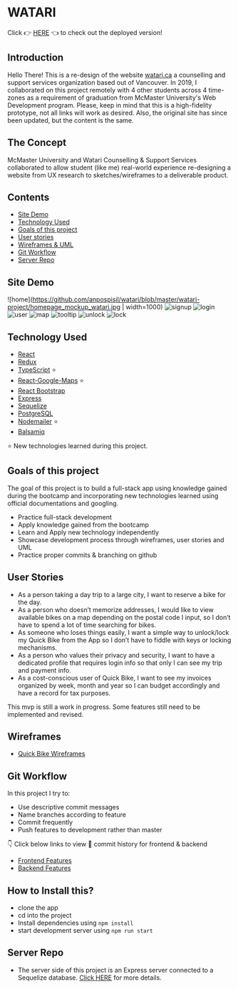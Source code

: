 # WATARI

Click :point_right: [HERE](https://watari-redesign.netlify.app/index.html) :point_left: to check out the deployed version!

## Introduction

Hello There! This is a re-design of the website [watari.ca](https://www.watari.ca/) a counselling and support services organization based out of Vancouver. In 2019, I collaborated on this project remotely with 4 other students across 4 time-zones as a requirement of graduation from McMaster University's Web Development program. Please, keep in mind that this is a high-fidelity prototype, not all links will work as desired. Also, the original site has since been updated, but the content is the same.

## The Concept

McMaster University and Watari Counselling & Support Services collaborated to allow student (like me) real-world experience re-designing a website from UX research to sketches/wireframes to a deliverable product.

## Contents

- [Site Demo](https://github.com/anpospisil/quick-bike-client#App-Demo)
- [Technology Used](https://github.com/anpospisil/quick-bike-client#technology-used)
- [Goals of this project](https://github.com/anpospisil/quick-bike-client#goals-of-this-project)
- [User stories](https://github.com/anpospisil/quick-bike-client#user-stories)
- [Wireframes & UML](https://github.com/anpospisil/quick-bike-client#wireframes-and-uml)
- [Git Workflow](https://github.com/anpospisil/quick-bike-client#git-workflow)
- [Server Repo](https://github.com/anpospisil/quick-bike-server)

## Site Demo

![home](https://github.com/anpospisil/watari/blob/master/watari-project/homepage_mockup_watari.jpg | width=1000)
![signup](https://github.com/anpospisil/quick-bike-client/blob/development/attachments/signup.png)
![login](https://github.com/anpospisil/quick-bike-client/blob/development/attachments/login.png)
![user](https://github.com/anpospisil/quick-bike-client/blob/development/attachments/user-profile.png)
![map](https://github.com/anpospisil/quick-bike-client/blob/development/attachments/map.png)
![tooltip](https://github.com/anpospisil/quick-bike-client/blob/development/attachments/tooltips.png)
![unlock](https://github.com/anpospisil/quick-bike-client/blob/development/attachments/unlock.png)
![lock](https://github.com/anpospisil/quick-bike-client/blob/development/attachments/lock.png)




## Technology Used

- [React](https://github.com/anpospisil/quick-bike-client/blob/master/src/pages/Bikes/index.tsx)
- [Redux](https://github.com/anpospisil/quick-bike-client/tree/master/src/store)
- [TypeScript](https://github.com/anpospisil/quick-bike-client/tree/master/src/types) ⭐️
- [React-Google-Maps](https://github.com/anpospisil/quick-bike-client/blob/master/src/components/Map.tsx) ⭐️
- [React Bootstrap](https://github.com/anpospisil/quick-bike-client/blob/master/src/pages/UserProfile/index.tsx)
- [Express](https://github.com/anpospisil/quick-bike-server/blob/development/index.js)
- [Sequelize](https://github.com/anpospisil/quick-bike-server/tree/development/models)
- [PostgreSQL]()
- [Nodemailer](https://github.com/anpospisil/quick-bike-server/blob/development/routers/reservation.js) ⭐️
- [Balsamiq](https://balsamiq.cloud/sivxjco/p7hyx0j) 

⭐️ New technologies learned during this project.

## Goals of this project

The goal of this project is to build a full-stack app using knowledge gained during the bootcamp and incorporating new technologies learned using official documentations and googling.

- Practice full-stack development
- Apply knowledge gained from the bootcamp
- Learn and Apply new technology independently
- Showcase development process through wireframes, user stories and UML
- Practice proper commits & branching on github

## User Stories

  - As a person taking a day trip to a large city, I want to reserve a bike for the day.
  - As a person who doesn’t memorize addresses, I would like to view available bikes on a map depending on the postal code I input, so I don’t have to spend a lot of time searching for bikes.
  - As someone who loses things easily, I want a simple way to unlock/lock my Quick Bike from the App so I don’t have to fiddle with keys or locking mechanisms.
  - As a person who values their privacy and security, I want to have a dedicated profile that requires login info so that only I can see my trip and payment info.
  - As a cost-conscious user of Quick Bike, I want to see my invoices organized by week, month and year so I can budget accordingly and have a record for tax purposes.

  This mvp is still a work in progress. Some features still need to be implemented and revised.

## Wireframes

  - [Quick Bike Wireframes](https://balsamiq.cloud/sivxjco/p7hyx0j)

## Git Workflow

In this project I try to:

- Use descriptive commit messages
- Name branches according to feature
- Commit frequently
- Push features to development rather than master

👇 Click below links to view 👀 commit history for frontend & backend

- [Frontend Features](https://github.com/anpospisil/quick-bike-client/branches/yours)
- [Backend Features](https://github.com/anpospisil/quick-bike-server/branches)

## How to Install this?

- clone the app
- cd into the project
- Install dependencies using `npm install`
- start development server using `npm run start`

## Server Repo

- The server side of this project is an Express server connected to a Sequelize database. [Click HERE](https://github.com/anpospisil/quick-bike-server) for more details.
